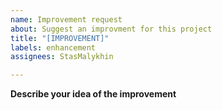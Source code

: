 ```yaml
---
name: Improvement request
about: Suggest an improvment for this project
title: "[IMPROVEMENT]"
labels: enhancement
assignees: StasMalykhin

---
```


**Describe your idea of the improvement**
